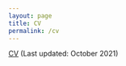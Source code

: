 ```yaml
---
layout: page
title: CV
permalink: /cv
---
```


[CV]({{site.url}}/assets/pdf/cv.pdf) (Last updated: October 2021)

